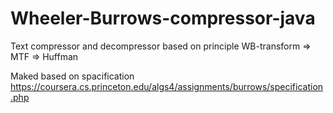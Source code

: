 # Wheeler-Burrows-compressor-java

Text compressor and decompressor based on principle WB-transform => MTF => Huffman 

Maked based on spacification
https://coursera.cs.princeton.edu/algs4/assignments/burrows/specification.php

